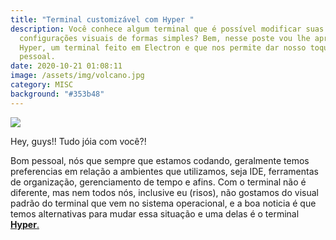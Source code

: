 ```yaml
---
title: "Terminal customizável com Hyper "
description: Você conhece algum terminal que é possível modificar suas
  configurações visuais de formas simples? Bem, nesse poste vou lhe apresentar o
  Hyper, um terminal feito em Electron e que nos permite dar nosso toque
  pessoal.
date: 2020-10-21 01:08:11
image: /assets/img/volcano.jpg
category: MISC
background: "#353b48"
---
```

![](/assets/img/volcano.jpg)

Hey, guys!! Tudo jóia com você?!

Bom pessoal, nós que sempre que estamos codando, geralmente temos preferencias em relação a ambientes que utilizamos, seja IDE, ferramentas de organização, gerenciamento de tempo e afins. Com o terminal não é diferente, mas nem todos nós, inclusive eu (risos), não gostamos do visual padrão do terminal que vem no sistema operacional, e a boa noticia é que temos alternativas para mudar essa situação e uma delas é o terminal [**Hyper**. ](https://hyper.is/)
